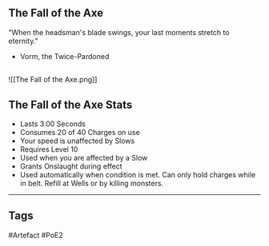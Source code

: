 ## The Fall of the Axe
"When the headsman's blade swings,
your last moments stretch to eternity."
- Vorm, the Twice-Pardoned
##
![[The Fall of the Axe.png]]
## The Fall of the Axe Stats
- Lasts 3.00 Seconds
- Consumes 20 of 40 Charges on use
- Your speed is unaffected by Slows
- Requires Level 10
- Used when you are affected by a Slow
- Grants Onslaught during effect
- Used automatically when condition is met. Can only hold charges while in belt. Refill at Wells or by killing monsters.


---
## Tags
#Artefact
#PoE2